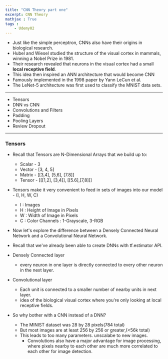 ```yaml
---
title: "CNN Theory part one" 
excerpt: CNN Theory
mathjax : True
tags : 
    - Udemy02
---
```


- Just like the simple perceptron, CNNs also have their origins in biological research.
- Hubel and Wiesel studied the structure of the visual cortex in mammals, winning a Nobel Prize in 1981.
- Their research revealed that neurons in the visual cortex had a small __local receptive field__.
- This idea then inspired an ANN architecture that would become CNN
- Famously implemented in the 1998 paper by Yann LeCun et al.
- The LeNet-5 architecture was first used to classify the MNIST data sets.

---

- Tensors
- DNN vs CNN
- Convolutions and Filters
- Padding
- Pooling Layers
- Review Dropout

---
### Tensors
- Recall that Tensors are N-Dimensional Arrays that we build up to:
    + Scalar - 3
    + Vector - [3, 4, 5]
    + Matrix - [[3,4], [5,6], [7.8]]
    + Tensor - [[[1,2], [3,4]], [[5.6],[7,8]]]

- Tensors make it very convenient to feed in sets of images into our model - (I, H, W, C)
    + I : Images
    + H : Height of Image in Pixels
    + W : Width of Image in Pixels
    + C : Color Channels : 1-Grayscale, 3-RGB

- Now let's explore the difference between a Densely Connected Neural Network and a Convolutional Neural Network.
- Recall that we've already been able to create DNNs with tf.estimator API.


- Densely Connected layer
    + every neuron in one layer is directly connected to every other neuron in the next layer.
- Convolutional layer
    + Each unit is connected to a smaller number of nearby units in next layer.
    + idea of the biological visual cortex where you're only looking at local receptive fields.
- So why bother with a CNN instead of a DNN?
    + The MINIST dataset was 28 by 28 pixels(784 total)
    + But most images are at least 256 by 256 or greater,(<56k total)
    + This leads to too many parameters. unscalabe to new images.
        * Convolutions also have a major advantage for image processing, where pixels nearby to each other are much more correlated to each other for image detection.
